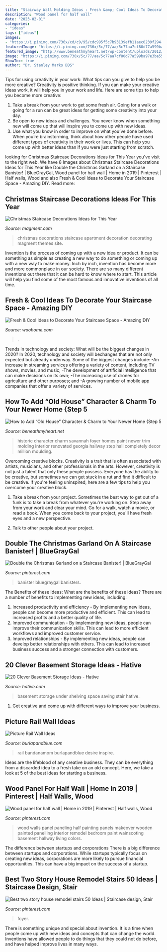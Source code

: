 ```yaml
---
title: "Stairway Wall Molding Ideas : Fresh &amp; Cool Ideas To Decorate Your Staircase Space"
description: "Wood panel for half wall"
date: "2023-02-01"
categories:
- "ideas"
tags: ["ideas"]
images:
- "https://i.pinimg.com/736x/cd/c9/95/cdc995f5c7b93139efb11aec0239f294--half-wood-panel-walls-half-walls.jpg?b=t"
featuredImage: "https://i.pinimg.com/736x/5c/77/aa/5c77aa7cf80d77a599ba97e3ba553cee.jpg"
featured_image: "http://www.beneathmyheart.net/wp-content/uploads/2012/01/image_thumb53.png"
image: "https://i.pinimg.com/736x/5c/77/aa/5c77aa7cf80d77a599ba97e3ba553cee.jpg"
ShowToc: true
author: "Dr. Stanley Marks DDS"
---
```



Tips for using creativity in your work: What tips can you give to help you be more creative?
Creativity is positive thinking. If you can make your creative ideas work, it will help you in your work and life. Here are some tips to help you become more creative: 
1. Take a break from your work to get some fresh air. Going for a walk or going for a run can be great ideas for getting some creativity into your day. 
2. Be open to new ideas and challenges. You never know when something new will come up that will inspire you to come up with new ideas. 
3. Use what you know in order to improve on what you’ve done before. When you’re brainstorming, think about how other people have used different types of creativity in their work or lives. This can help you come up with better ideas than if you were just starting from scratch. 

	

		
looking for Christmas Staircase Decorations Ideas for This Year you've visit to the right web. We have 8 Images about Christmas Staircase Decorations Ideas for This Year like Double the Christmas Garland on a Staircase Banister! | BlueGrayGal, Wood panel for half wall | Home in 2019 | Pinterest | Half walls, Wood and also Fresh &amp; Cool Ideas to Decorate Your Staircase Space - Amazing DIY. Read more:
		
    
## Christmas Staircase Decorations Ideas For This Year

<img loading=lazy src="https://www.magment.com/wp-content/uploads/2015/10/Christmas-Staircase-Decoration-17.jpg" onerror="this.onerror=null;this.src='https://tse3.mm.bing.net/th?id=OIP.rrApXUivHOmpk_eotp1ZHgHaJ4&amp;pid=15.1';" alt="Christmas Staircase Decorations Ideas for This Year">

_Source: magment.com_

>christmas decorations staircase apartment decoration decorating magment themes site. 

	

Invention is the process of coming up with a new idea or product. It can be something as simple as creating a new way to do something or coming up with a new way to make money. Inch by inch, invention has become more and more commonplace in our society. There are so many different inventions out there that it can be hard to know where to start. This article will help you find some of the most famous and innovative inventions of all time.

    
## Fresh &amp; Cool Ideas To Decorate Your Staircase Space - Amazing DIY

<img loading=lazy src="https://www.woohome.com/wp-content/uploads/2016/10/need-ideas-to-decorate-staircase-space-6.jpg" onerror="this.onerror=null;this.src='https://tse2.mm.bing.net/th?id=OIP.TRX4oTO_jZ-a7h9FxgibrgHaLH&amp;pid=15.1';" alt="Fresh &amp; Cool Ideas to Decorate Your Staircase Space - Amazing DIY">

_Source: woohome.com_

>. 

	

Trends in technology and society: What will be the biggest changes in 2020?
In 2020, technology and society will bechanges that are not only expected but already underway. 
Some of the biggest changes include: 
-An increase in streaming services offering a variety of content, including TV shows, movies, and music; 
-The development of artificial intelligence that can make decisions on its own; 
-The increasing use of drones for agriculture and other purposes; and 
-A growing number of mobile app companies that offer a variety of services.

    
## How To Add “Old House” Character &amp; Charm To Your Newer Home {Step 5

<img loading=lazy src="http://www.beneathmyheart.net/wp-content/uploads/2012/01/image_thumb53.png" onerror="this.onerror=null;this.src='https://tse4.mm.bing.net/th?id=OIP.uLn16mhExJF46zGGmDsEmAHaLQ&amp;pid=15.1';" alt="How to Add “Old House” Character &amp; Charm to Your Newer Home {Step 5">

_Source: beneathmyheart.net_

>historic character charm savannah foyer homes paint newer trim molding interior renovated georgia hallway step hall completely decor million moulding. 

	

Overcoming creative blocks.
Creativity is a trait that is often associated with artists, musicians, and other professionals in the arts. However, creativity is not just a talent that only these people possess. Everyone has the ability to be creative, but sometimes we can get stuck in a rut and find it difficult to be creative. If you're feeling uninspired, here are a few tips to help you overcome your creative block.
1. Take a break from your project. Sometimes the best way to get out of a funk is to take a break from whatever you're working on. Step away from your work and clear your mind. Go for a walk, watch a movie, or read a book. When you come back to your project, you'll have fresh eyes and a new perspective.

2. Talk to other people about your project.

    
## Double The Christmas Garland On A Staircase Banister! | BlueGrayGal

<img loading=lazy src="https://i.pinimg.com/736x/b1/69/13/b16913f8368ade121ab3a097c41bd170.jpg" onerror="this.onerror=null;this.src='https://tse3.mm.bing.net/th?id=OIP.2o5CyPZRa_MRKwRUrZnr_wHaLG&amp;pid=15.1';" alt="Double the Christmas Garland on a Staircase Banister! | BlueGrayGal">

_Source: pinterest.com_

>banister bluegraygal banisters. 

	

The Benefits of these Ideas: What are the benefits of these ideas?
There are a number of benefits to implementing new ideas, including: 
1. Increased productivity and efficiency - By implementing new ideas, people can become more productive and efficient. This can lead to increased profits and a better quality of life. 
2. Improved communication - By implementing new ideas, people can improve their communication skills. This can lead to more efficient workflows and improved customer service. 
3. Improved relationships - By implementing new ideas, people can develop better relationships with others. This can lead to increased business success and a stronger connection with customers.

    
## 20 Clever Basement Storage Ideas - Hative

<img loading=lazy src="https://hative.com/wp-content/uploads/2014/05/basement-storage-ideas/8-under-stair-space-saving-shelving.jpg" onerror="this.onerror=null;this.src='https://tse1.mm.bing.net/th?id=OIP.5Okxy6-XP6dIGwwWUNT-YgHaL3&amp;pid=15.1';" alt="20 Clever Basement Storage Ideas - Hative">

_Source: hative.com_

>basement storage under shelving space saving stair hative. 

	

1. Get creative and come up with different ways to improve your business.

    
## Picture Rail Wall Ideas

<img loading=lazy src="https://www.burlapandblue.com/wp-content/uploads/2015/12/IOT1112_hmtrupp10.jpg" onerror="this.onerror=null;this.src='https://tse1.mm.bing.net/th?id=OIP.8hwDR1XlE7p0tJUoL7kGZgHaLH&amp;pid=15.1';" alt="Picture Rail Wall Ideas">

_Source: burlapandblue.com_

>rail bandanamom burlapandblue desire inspire. 

	

Ideas are the lifeblood of any creative business. They can be everything from a discarded idea to a fresh take on an old concept. Here, we take a look at 5 of the best ideas for starting a business.

    
## Wood Panel For Half Wall | Home In 2019 | Pinterest | Half Walls, Wood

<img loading=lazy src="https://i.pinimg.com/736x/cd/c9/95/cdc995f5c7b93139efb11aec0239f294--half-wood-panel-walls-half-walls.jpg?b=t" onerror="this.onerror=null;this.src='https://tse2.mm.bing.net/th?id=OIP.IT3YB63V7of0B_MYA60YqwHaLl&amp;pid=15.1';" alt="Wood panel for half wall | Home in 2019 | Pinterest | Half walls, Wood">

_Source: pinterest.com_

>wood walls panel paneling half painting panels makeover wooden painted panelling interior remodel bedroom paint wainscoting basement hallway living colors. 

	

The difference between startups and corporations
There is a big difference between startups and corporations. While startups typically focus on creating new ideas, corporations are more likely to pursue financial opportunities. This can have a big impact on the success of a startup.

    
## Best Two Story House Remodel Stairs 50 Ideas | Staircase Design, Stair

<img loading=lazy src="https://i.pinimg.com/736x/5c/77/aa/5c77aa7cf80d77a599ba97e3ba553cee.jpg" onerror="this.onerror=null;this.src='https://tse3.mm.bing.net/th?id=OIP.MQXsfCdi47F6vPF-U5j__AAAAA&amp;pid=15.1';" alt="Best two story house remodel stairs 50 Ideas | Staircase design, Stair">

_Source: pinterest.com_

>foyer. 

	

There is something unique and special about invention. It is a time when people come up with new ideas and concepts that can change the world. Inventions have allowed people to do things that they could not do before, and have helped improve lives in many ways.

